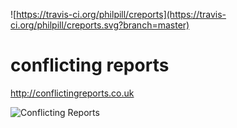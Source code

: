 ![https://travis-ci.org/philpill/creports](https://travis-ci.org/philpill/creports.svg?branch=master)

# conflicting reports

http://conflictingreports.co.uk

![Conflicting Reports](http://imgur.com/e1ONNnm.png)

